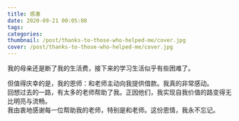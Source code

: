 ```yaml
---
title: 感激
date: 2020-09-21 00:05:08
tags:
categories:
thumbnail: /post/thanks-to-those-who-helped-me/cover.jpg
cover: /post/thanks-to-those-who-helped-me/cover.jpg
---
```

我的母亲还是断了我的生活费，接下来的学习生活似乎有些困难了。
<!-- more -->
但值得庆幸的是，我的恩师：和老师主动向我提供借款。我真的非常感动。   
回想过去的一路，有太多的老师帮助了我。正因他们，我实现自我价值的路变得无比明亮与流畅。   
我由衷地感谢每一位帮助我的老师，特别是和老师。这份恩情，我永不忘记。
